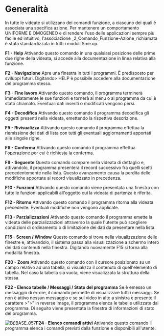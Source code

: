 # Generalità
In tutte le videate si utilizzano dei comandi funzione, a ciascuno dei quali è associata una specifica azione.
Per mantenere un comportamento UNIFORME E OMOGENEO e di rendere l'uso delle applicazioni sempre più facile ed intuitivo, l'associazione _2_Comando_Funzione-Azione_richiamata è stata standardizzata in tutti i moduli Sme.up.
	
**F1 - Help**
Attivando questo comando in una qualsiasi posizione delle prime due righe della videata, si accede alla documentazione in linea relativa alla funzione.
	
**F2 - Navigazione**
Apre una finestra in tutti i programmi.
È predisposto per sviluppi futuri. Digitando> HELP è possibile accedere alla documentazione del programma stesso.
	
**F3 - Fine lavoro**
Attivando questo comando, il programma terminerà immediatamente le sue funzioni e tornerà al menu o al programma da cui è stato chiamato.
Eventuali dati inseriti o modificati vengono persi.
	
**F4 - Decodifica**
Attivando questo comando il programma decodifica gli oggetti presenti nella videata, emettendo la rispettiva descrizione.
	
**F5 - Rivisualizza**
Attivando questo comando il programma effettua la riemissione dei dati di lista con tutti gli eventuali aggiornamenti apportati alle singole righe.
	
**F6 - Conferma**
Attivando questo comando il programma effettua l'operazione per cui è richiesta la conferma.
	
**F9 - Seguente**
Questo comando compare nella videata di dettaglio e, attivandolo, il programma presenterà il record successivo fra quelli scelti precedentemente nella lista.
Questo avanzamento causa la perdita delle modifiche apportate al record visualizzato in precedenza.
	
**F10 - Funzioni**
Attivando questo comando viene presentata una finestra con tutte le funzioni applicabili all'oggetto cui la videata di partenza è riferita.
	
**F12 - Ritorno**
Attivando questo comando il programma ritorna alla videata precedente.
Eventuali modifiche non vengono applicate.
	
**F13 - Parzializzazioni**
Attivando questo comando il programma emette la videata delle parzializzazioni attraverso la quale l'utente può scegliere condizioni di ordinamento o di limitazione dei dati da presentare nella lista.
	
**F15 - Screen / Window**
Questo comando si trova nella visualizzazione delle finestre e, attivandolo, il sistema passa alla visualizzazione a schermo intero dei dati contenuti nella finestra.
Digitando nuovamente F15 si torna alla modalità finestra.
	
**F20 - Zoom**
Attivando questo comando con il cursore posizionato su un campo relativo ad una tabella, si visualizza il contenuto di quell'elemento di tabella. Nel caso la tabella sia vuota, viene visualizzata la struttura della stessa.
	
**F22 - Elenco tabelle / Messaggi / Stato del programma**
Se è emesso un messaggio di errore, il comando permette di visualizzare tutti i messaggi.
Se non è attivo nessun messaggio e se sul video in alto a sinistra è presente il carattere >">" in reverse image, il programma elenca le tabelle utilizzate dal programma.
Di seguito viene presentata la finestra di informazioni di stato del programma.

![B£BASE_057](http://localhost:3000/immagini/MBDOC_OPE-B£_COM/BXBASE_057.png)**F24 - Elenco comandi attivi**
Attivando questo comando il programma elenca i comandi previsti dalla funzione e disponibili all'utente.


